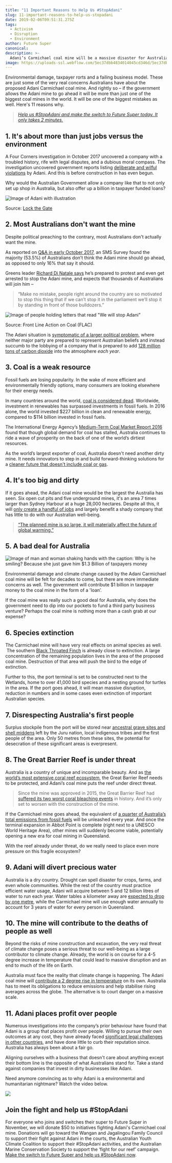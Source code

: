 ```yaml
---
title: "11 Important Reasons to Help Us #StopAdani"
slug: 11-important-reasons-to-help-us-stopadani
date: 2019-02-06T09:51:31.275Z
tags:
  - Activism
  - Disruption
  - Environment
author: Future Super
canonical:
description: >-
  Adani’s Carmichael coal mine will be a massive disaster for Australians everywhere, and you can help Future Super stop it. Find out more.
image: https://uploads-ssl.webflow.com/5ec37dbb4834014045cd346d/5ec37dbc48340173a0cd3dad_stop%20adani%20(1).jpg
---
```


Environmental damage, taxpayer rorts and a failing business model. These are just some of the very real concerns Australians have about the proposed Adani Carmichael coal mine. And rightly so – if the government allows the Adani mine to go ahead it will be more than just one of the biggest coal mines in the world. It will be one of the biggest mistakes as well. Here's 11 reasons why.

> [_Help us #StopAdani and make the switch to Future Super today. It only takes 2 minutes._](https://www.myfuturesuper.com.au/switch/stopadani)

## 1\. It's about more than just jobs versus the environment

A Four Corners investigation in October 2017 uncovered a company with a troubled history, rife with legal disputes, and a dubious moral compass. The investigation uncovered government reports listing [deliberate and wilful violations](http://www.abc.net.au/4corners/digging-into-adani/9008500) by Adani. And this is before construction in has even begun.

Why would the Australian Government allow a company like that to not only set up shop in Australia, but also offer up a billion in taxpayer funded loans?

![Image of Adani with illustration](https://lh4.googleusercontent.com/rYBZ0RU002qPPnSg2MvECMj1MRLts-EEicfY9KStWSNG1PZ9SGo24DFNRzbW176hwiWPn5zNHbAp9VEVegbZeNOKDh4o4eaLBtHGtrXu3HUl3XGNLYXThtZQQL8Y2-IfB5F4urSp)

‍Source: [Lock the Gate](https://twitter.com/lockthegate/status/629609201199919104)

## 2\. Most Australians don't want the mine

Despite political preaching to the contrary, most Australians don't actually want the mine.

As reported on [Q&A in early October 2017](http://www.roymorgan.com/findings/7364-roy-morgan-snap-sms-survey-adani-coal-mine-october-2017-201710130323), an SMS Survey found the majority (53.5%) of Australians don’t think the Adani mine should go ahead, as opposed to only 16% that say it should.

Greens leader [Richard Di Natale says](http://www.theaustralian.com.au/national-affairs/adani-mine-wont-happen-greens-predict/news-story/7899ecf20b5897750ab1725a5e815f91) he’s prepared to protest and even get arrested to stop the Adani mine, and expects that thousands of Australians will join him –

> “Make no mistake, people right around the country are so motivated to stop this thing that if we can’t stop it in the parliament we’ll stop it by standing in front of those bulldozers.”

![Image of people holding letters that read "We will stop Adani"](https://lh5.googleusercontent.com/JGRfJbm_Bam99lTuplMD7goHLBnA2fTbeHPmJ1NDMjIou4H5hwhnMdwW1tQfkk6tWpBuVj5q9NrOVMApwJ8zPxq-sidy4hmyYkdlUcmq5mcowosr2ngK_z9WFAkuu-sAxGJAvYGC)

Source: Front Line Action on Coal (FLAC)

The Adani situation is [symptomatic of a larger political problem](https://newmatilda.com/2017/10/10/adanis-coal-mine-is-a-symptom-of-the-crisis-in-australian-politics/), where neither major party are prepared to represent Australian beliefs and instead succumb to the lobbying of a company that is prepared to add [128 million tons of carbon dioxide](https://sputniknews.com/asia/201704041052259467-environmentalists-alarmed-by-coal-mine/) into the atmosphere _each year_.

## 3\. Coal is a weak resource

Fossil fuels are losing popularity. In the wake of more efficient and environmentally friendly options, many consumers are looking elsewhere for their energy needs.

In many countries around the world, [coal is considered dead](https://www.ft.com/content/702822b6-46f0-11e7-8d27-59b4dd6296b8). Worldwide, investment in renewables has surpassed investments in fossil fuels. In 2016 alone, the world invested $227 billion in clean and renewable energy, compared to $114 billion invested in fossil fuels.

The International Energy Agency’s [Medium-Term Coal Market Report 2016](http://www.iea.org/bookshop/735-Medium-Term_Coal_Market_Report_2016) found that though global demand for coal has stalled, Australia continues to ride a wave of prosperity on the back of one of the world’s dirtiest resources.

As the world’s largest exporter of coal, Australia doesn't need another dirty mine. It needs innovators to step in and build forward-thinking solutions for a [cleaner future that doesn't include coal or gas](https://www.acf.org.au/clean_energy_target_lie).

## 4\. It's too big and dirty

If it goes ahead, the Adani coal mine would be the largest the Australia has seen. Six open cut pits and five underground mines, it's an area 7 times larger than Sydney Harbour at a huge 28,000 hectares. Despite all this, it will [only create a handful of jobs](https://newmatilda.com/2017/10/10/adanis-coal-mine-is-a-symptom-of-the-crisis-in-australian-politics/) and largely benefit a shady company that has little to do with our Australian well-being.

> [“The planned mine is so large, it will materially affect the future of global warming.”](https://newmatilda.com/2017/10/10/adanis-coal-mine-is-a-symptom-of-the-crisis-in-australian-politics/)

## 5\. A bad deal for Australia

![Image of man and woman shaking hands with the caption: Why is he smiling? Because she just gave him $1.3 Billion of taxpayers money](<https://uploads-ssl.webflow.com/5ec37dbb4834014045cd346d/5ec37dbc4834015d02cd3db8_why%20is%20he%20smiling%20(1).png>)

Environmental damage and climate change caused by the Adani Carmichael coal mine will be felt for decades to come, but there are more immediate concerns as well. The government will contribute $1 billion in taxpayer money to the coal mine in the form of a 'loan’.

If the coal mine was really such a good deal for Australia, why does the government need to dip into our pockets to fund a third party business venture? Perhaps the coal mine is nothing more than a cash grab at our expense?

## 6\. Species extinction

The Carmichael mine will have very real effects on animal species as well.  The southern [Black Throated Finch](http://m.greenpeace.org/australia/Global/australia/140218_Black-throated%20finch%20GP%20fact%20sheet%20FINAL.pdf) is already close to extinction. A large concentration of the remaining population lives in the area of the proposed coal mine. Destruction of that area will push the bird to the edge of extinction.

Further to this, the port terminal is set to be constructed next to the Wetlands, home to over 41,000 bird species and a nesting ground for turtles in the area. If the port goes ahead, it will mean massive disruption, reduction in numbers and in some cases even extinction of important Australian species.

## 7\. Disrespecting Australia's first people

Surplus stockpile from the port will be stored near [ancestral grave sites and shell middens](http://www.smh.com.au/lifestyle/murky-waters-20130701-2p5zz.html) left by the Juru nation, local indigenous tribes and the first people of the area. Only 50 metres from these sites, the potential for desecration of these significant areas is everpresent.

## 8\. The Great Barrier Reef is under threat

Australia is a country of unique and incomparable beauty. And as [the world’s most extensive coral reef ecosystem](http://whc.unesco.org/en/list/154), the Great Barrier Reef needs to be protected, and Adani’s coal mine puts the reef under direct threat.

> Since the mine was approved in 2015, the Great Barrier Reef had [suffered its two worst coral bleaching events](http://www.abc.net.au/news/2017-06-22/godfather-of-coral-urges-adani-mine-approval-rethink/8639082) in history. And it’s only set to worsen with the construction of the mine.

If the Carmichael mine goes ahead, the equivalent of [a quarter of Australia’s total emissions from fossil fuels](https://www.theguardian.com/commentisfree/2017/apr/07/its-either-adani-or-the-great-barrier-reef-are-we-willing-to-fight-for-a-wonder-of-the-world) will be unleashed every year. And once the terminal expansion in Abbot Point is complete (right next to a UNESCO World Heritage Area), other mines will suddenly become viable, potentially opening a new era for coal mining in Queensland.

With the reef already under threat, do we really need to place even more pressure on this fragile ecosystem?

## 9\. Adani will divert precious water

Australia is a dry country. Drought can spell disaster for crops, farms, and even whole communities. While the rest of the country must practice efficient water usage, Adani will acquire between 5 and 12 billion litres of water to run each year. Water tables a kilometer away are [expected to drop by one metre](http://m.greenpeace.org/australia/en/high/news/climate/Top-10-reasons-why-Carmichael-mega-mine-is-a-REALLY-bad-idea/), while the Carmichael mine will use enough water annually to account for 3 years of water for every person in Queensland.

## 10\. The mine will contribute to the deaths of people as well

Beyond the risks of mine construction and excavation, the very real threat of climate change poses a serious threat to our well-being as a large contributor to climate change. Already, the world is on course for a 4-5 degree increase in temperature that could lead to massive disruption and an end to much of the life on Earth.

Australia must face the reality that climate change is happening. The Adani coal mine will [contribute a 2 degree rise in temperature](http://www.smh.com.au/comment/this-is-not-rhetoric-approving-the-adani-coal-mine-will-kill-people-20170518-gw7nv9.html) on its own. Australia has to meet its obligations to reduce emissions and help stabilise rising averages across the globe. The alternative is to court danger on a massive scale.

## 11\. Adani places profit over people

Numerous investigations into the company’s prior behaviour have found that Adani is a group that places profit over people. Willing to pursue their own outcomes at any cost, they have already faced [significant legal challenges in other countries](http://www.abc.net.au/4corners/digging-into-adani/9008500), and have done little to curb their reputation since. Australia has always been about a fair go.

Aligning ourselves with a business that doesn't care about anything except their bottom line is the opposite of what Australians stand for. Take a stand against companies that invest in dirty businesses like Adani.

Need anymore convincing as to why Adani is a environmental and humanitarian nightmare? Watch the video below.

![](https://lh6.googleusercontent.com/utk5j1uQdt8JPq6SZ-p2Z_GEHoM16NcRSRiXAH8PtS7JZezW9BPOuFk4JGWZPYL4s-4irYzWvT7rzNRGiNctFueI8l-Sa4jN9hFZ78gO5Mb7U6BaNX3dg4or4v337cYrlfj2y6-f)

## Join the fight and help us #StopAdani

For everyone who joins and switches their super to Future Super in November, we will donate $50 to initiatives fighting Adani's Carmichael coal mine. Donations will go toward the Wangan and Jagalingou Family Council to support their fight against Adani in the courts, the Australian Youth Climate Coalition to support their #StopAdani activities, and the Australian Marine Conservation Society to support the ‘fight for our reef’ campaign. [Make the switch to Future Super and help us #StopAdani now](https://www.myfuturesuper.com.au/join).
